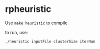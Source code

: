 # rpheuristic

Use `make heuristic` to compile

to run, use:
```Bash
./heuristic inputFile clusterSize iterNum
```
